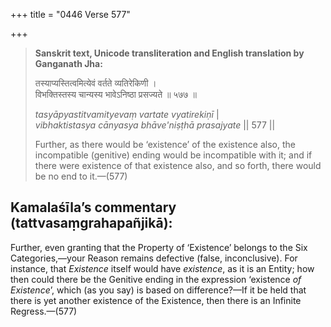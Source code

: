 +++
title = "0446 Verse 577"

+++
> **Sanskrit text, Unicode transliteration and English translation by Ganganath Jha:** 
>
> तस्याप्यस्तित्वमित्येवं वर्तते व्यतिरेकिणी ।  
> विभक्तिस्तस्य चान्यस्य भावेऽनिष्ठा प्रसज्यते ॥ ५७७ ॥ 
>
> *tasyāpyastitvamityevaṃ vartate vyatirekiṇī* \|  
> *vibhaktistasya cānyasya bhāve'niṣṭhā prasajyate* \|\| 577 \|\| 
>
> Further, as there would be ‘existence’ of the existence also, the incompatible (genitive) ending would be incompatible with it; and if there were existence of that existence also, and so forth, there would be no end to it.—(577)



## Kamalaśīla’s commentary (tattvasaṃgrahapañjikā):

Further, even granting that the Property of ‘Existence’ belongs to the Six Categories,—your Reason remains defective (false, inconclusive). For instance, that *Existence* itself would have *existence*, as it is an Entity; how then could there be the Genitive ending in the expression ‘existence *of Existence*’, which (as you say) is based on difference?—If it be held that there is yet another existence of the Existence, then there is an Infinite Regress.—(577)


